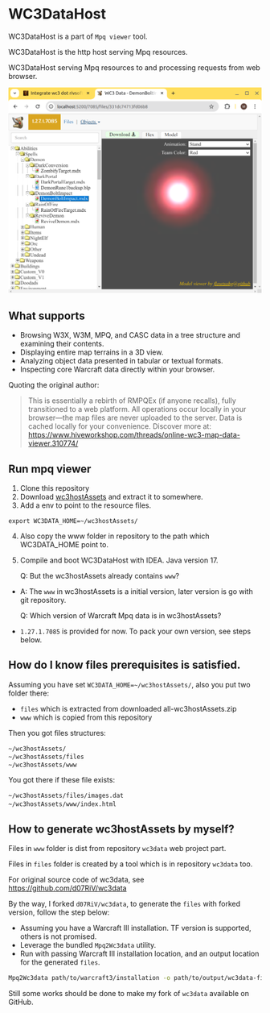 # WC3DataHost
WC3DataHost is a part of `Mpq viewer` tool.

WC3DataHost is the http host serving Mpq resources.

WC3DataHost serving Mpq resources to and processing requests from web browser.

![preview](./ss/preview.png)

## What supports
- Browsing W3X, W3M, MPQ, and CASC data in a tree structure and examining their contents.
- Displaying entire map terrains in a 3D view.
- Analyzing object data presented in tabular or textual formats.
- Inspecting core Warcraft data directly within your browser.

Quoting the original author:
> This is essentially a rebirth of RMPQEx (if anyone recalls), fully transitioned to a web platform.
All operations occur locally in your browser—the map files are never uploaded to the server. Data is cached locally for your convenience.
Discover more at: <https://www.hiveworkshop.com/threads/online-wc3-map-data-viewer.310774/>


## Run mpq viewer
1. Clone this repository
2. Download [wc3hostAssets](https://drive.google.com/file/d/1cusUHkkwODopV39KQw9x6wyPbWBKULyz/view?usp=drive_link) and extract it to somewhere.
3. Add a env to point to the resource files.

```
export WC3DATA_HOME=~/wc3hostAssets/
```

4. Also copy the www folder in repository to the path which WC3DATA_HOME point to.
5. Compile and boot WC3DataHost with IDEA. Java version 17.


    Q: But the wc3hostAssets already contains `www`?
- A: The `www` in wc3hostAssets is a initial version, later version is go with git repository.


    Q: Which version of Warcraft Mpq data is in wc3hostAssets?
 - `1.27.1.7085` is provided for now. To pack your own version, see steps below.




## How do I know files prerequisites is satisfied.
Assuming you have set `WC3DATA_HOME=~/wc3hostAssets/`,
also you put two folder there:
- `files` which is extracted from downloaded all-wc3hostAssets.zip
- `www` which is copied from this repository

Then you got files structures:
```
~/wc3hostAssets/
~/wc3hostAssets/files
~/wc3hostAssets/www
```

You got there if these file exists:
```dtd
~/wc3hostAssets/files/images.dat
~/wc3hostAssets/www/index.html
```


## How to generate wc3hostAssets by myself?

Files in `www` folder is dist from repository `wc3data` web project part.

Files in `files` folder is created by a tool which is in repository `wc3data` too.

For original source code of wc3data, see https://github.com/d07RiV/wc3data

By the way, I forked `d07RiV/wc3data`, to generate the `files` with forked version, follow the step below:
   - Assuming you have a Warcraft III installation. TF version is supported, others is not promised.
   - Leverage the bundled `Mpq2Wc3data` utility.
   - Run with passing Warcraft III installation location, and an output location for the generated `files`.
   ```sh
   Mpq2Wc3data path/to/warcraft3/installation -o path/to/output/wc3data-files
   ```
Still some works should be done to make my fork of `wc3data` available on GitHub. 
